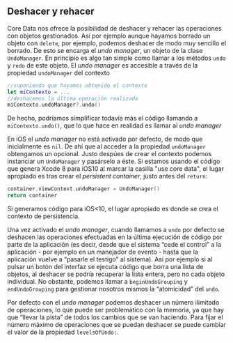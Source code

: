 ## Deshacer y rehacer

Core Data nos ofrece la posibilidad de deshacer y rehacer las operaciones con objetos gestionados. Así por ejemplo aunque hayamos borrado un objeto con `delete`, por ejemplo, podemos deshacer de modo muy sencillo el borrado. De esto se encarga el *undo manager*, un objeto de la clase `UndoManager`. En principio es algo tan simple como llamar a los métodos `undo` y `redo` de este objeto. El *undo manager* es accesible a través de la propiedad `undoManager` del contexto

```swift
//suponiendo que hayamos obtenido el contexto
let miContexto = ...
//deshacemos la última operación realizada
miContexto.undoManager?.undo()
```

De hecho, podríamos simplificar todavía más el código llamando a `miContexto.undo()`, que lo que hace en realidad es llamar al *undo manager*

En iOS el *undo manager* no está activado por defecto, de modo que inicialmente es `nil`. De ahí que al acceder a la propiedad `undoManager` obtengamos un opcional. Justo despúes de crear el contexto podemos instanciar un `UndoManager` y pasárselo a éste. Si estamos usando el código que genera Xcode 8 para iOS10 al marcar la casilla "use core data", el lugar apropiado es tras crear el *persistent container*, justo antes del `return`:

```swift
container.viewContext.undoManager = UndoManager()
return container
```

Si generamos código para iOS<10, el lugar apropiado es donde se crea el contexto de persistencia.

Una vez activado el *undo manager*, cuando llamamos a `undo` por defecto se deshacen las operaciones efectuadas en la última ejecución de código por parte de la aplicación (es decir, desde que el sistema “cede el control” a la aplicación - por ejemplo en un manejador de evento - hasta que la aplicación vuelve a “pasarle el testigo” al sistema). Así por ejemplo si al pulsar un botón del interfaz se ejecuta código que borra una lista de objetos, al  deshacer se podría recuperar la lista entera, pero no cada objeto individual. No obstante, podemos llamar a `beginUndoGrouping` y `endUndoGrouping` para gestionar nosotros mismos la “atomicidad” del `undo`.

Por defecto con el *undo manager* podemos deshacer un número ilimitado de operaciones, lo que puede ser problemático con la memoria, ya que hay que “llevar la pista” de todos los cambios que se van haciendo. Para fijar el número máximo de operaciones que se puedan deshacer se puede cambiar el valor de la propiedad `levelsOfUndo:`.

